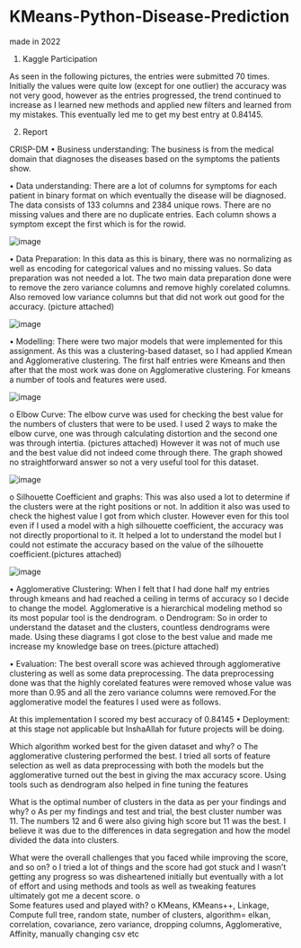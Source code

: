 # KMeans-Python-Disease-Prediction

made in 2022

1.	Kaggle Participation

As seen in the following pictures, the entries were submitted 70 times. Initially the values were quite low (except for one outlier) the accuracy was not very good, however as the entries progressed, the trend continued to increase as I learned new methods and applied new filters and learned from my mistakes.
This eventually led me to get my best entry at 0.84145.  



2.	Report

CRISP-DM
•	Business understanding: The business is from the medical domain that diagnoses the diseases based on the symptoms the patients show.

•	Data understanding: There are a lot of columns for symptoms for each patient in binary format on which eventually the disease will be diagnosed. The data consists of 133 columns and 2384 unique rows. There are no missing values and there are no duplicate entries. Each column shows a symptom except the first which is for the rowid.  

![image](https://user-images.githubusercontent.com/91872457/211271989-4e6ba466-ba6a-4cc4-992f-fd4835834444.png)


•	Data Preparation: In this data as this is binary, there was no normalizing as well as encoding for categorical values and no missing values. So data preparation was not needed a lot. The two main data preparation done were to remove the zero variance columns and remove highly corelated columns. Also removed low variance columns but that did not work out good for the accuracy. (picture attached)
 
![image](https://user-images.githubusercontent.com/91872457/211272028-e06f24c7-1e61-43ad-8de2-b3371ea8d11e.png)


•	Modelling: There were two major models that were implemented for this assignment. As this was a clustering-based dataset, so I had applied Kmean and Agglomerative clustering. The first half entries were Kmeans and then after that the most work was done on Agglomerative clustering. For kmeans a number of tools and features were used.

![image](https://user-images.githubusercontent.com/91872457/211272057-704fc428-8b9a-4ca9-86f5-27f1f82cd09b.png)


o	Elbow Curve: The elbow curve was used for checking the best value for the numbers of clusters that were to be used. I used 2 ways to make the elbow curve, one was through calculating distortion and the second one was through intertia. (pictures attached) However it was not of much use and the best value did not indeed come through there. The graph showed no straightforward answer so not a very useful tool for this dataset.
 

![image](https://user-images.githubusercontent.com/91872457/211272095-42d17845-977c-4527-b7ec-6bac49667a12.png)

 


o	Silhouette Coefficient and graphs: This was also used a lot to determine if the clusters were at the right positions or not. In addition it also was used to check the highest value I got from which cluster. However even for this tool even if I used a model with a high silhouette coefficient, the accuracy was not directly proportional to it. It helped a lot to understand the model but I could not estimate the accuracy based on the value of the silhouette coefficient.(pictures attached)
 
 
![image](https://user-images.githubusercontent.com/91872457/211272120-738944ed-7d3a-4797-bd76-71899f3e0f8b.png)

























•	Agglomerative Clustering: When I felt that I had done half my entries through kmeans and had reached a ceiling in terms of accuracy so I decide to change the model. Agglomerative is a hierarchical modeling method so its most popular tool is the dendrogram. 
o	Dendrogram: So in order to understand the dataset and the clusters, countless dendrograms were made. Using these diagrams I got close to the best value and made me increase my knowledge base on trees.(picture attached)
 





•	Evaluation: The best overall score was achieved through agglomerative clustering as well as some data preprocessing. The data preprocessing done was that the highly corelated features were removed whose value was more than 0.95 and all the zero variance columns were removed.For the agglomerative model the features I used were as follows.
 
At this implementation I scored my best accuracy of 0.84145
•	Deployment: at this stage not applicable but InshaAllah for future projects will be doing.

Which algorithm worked best for the given dataset and why? 
o	The agglomerative clustering performed the best. I tried all sorts of feature selection as well as data preprocessing with both the models but the agglomerative turned out the best in giving the max accuracy score. Using tools such as dendrogram also helped in fine tuning the features

What is the optimal number of clusters in the data as per your findings and why?
o	As per my findings and test and trial, the best cluster number was 11. The numbers 12 and 6 were also giving high score but 11 was the best. I believe it was due to the differences in data segregation and how the model divided the data into clusters.

What were the overall challenges that you faced while improving the score, and so on?
o	I tried a lot of things and the score had got stuck and I wasn’t getting any progress so was disheartened initially but eventually with a lot of effort and using methods and tools as well as tweaking features ultimately got me a decent score. 
o	
Some features used and played with?
o	KMeans, KMeans++, Linkage, Compute full tree, random state, number of clusters, algorithm= elkan, correlation, covariance, zero variance, dropping columns, Agglomerative, Affinity, manually changing csv etc


 
 
 
 
